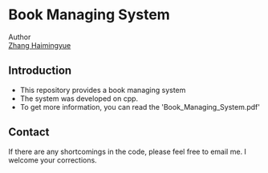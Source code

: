 # Book Managing System
Author<br>
[Zhang Haimingyue](https://myTristan.github.io/)
<br>

## Introduction
- This repository provides a book managing system
- The system was developed on cpp.
- To get more information, you can read the 'Book_Managing_System.pdf'

## Contact
If there are any shortcomings in the code, please feel free to email me. I welcome your corrections.

